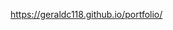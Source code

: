 https://geraldc118.github.io/portfolio/

<!-- # Portfolio

# Brief
This is a solo project i created to showcase my skills as a developer.
# Deployed Project Link

# Overview & Concept
The idea of this project is to showcase my abilities as a developer, with the purpose of gaining employment.

# Technologies Used
In this project I used Html,Javascript,Bulma,Node and React. 

The icons were imported from React-icons and the fonts used from fontawesome.

# Approach Taken (Thought process & methods of producing it, show where you took the lead)
I started this project when i first began my python bootcamp. i created the site originally just using basic html and css to begin with, but then when i came back to the site after completing my web development bootcamp i decided to remove the python packages and add react to allow the site access to the vast react library. -->



<!-- # Visuals (Code Snippets and Screenshots) -->

<!-- # Bugs, Blockers & Wins


# Future Features + Key Learnings -->




